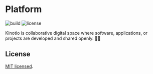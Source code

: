 # Platform

![build](https://github.com/kinotio/platform/workflows/build/badge.svg)
![license](https://img.shields.io/github/license/kinotio/platform?color=success)

Kinotio is collaborative digital space where software, applications, or projects are developed and shared openly. 🚀🌱

## License

[MIT licensed](LICENSE).
